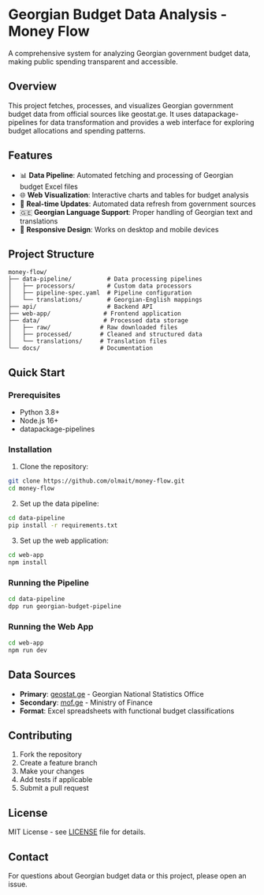 # Georgian Budget Data Analysis - Money Flow

A comprehensive system for analyzing Georgian government budget data, making public spending transparent and accessible.

## Overview

This project fetches, processes, and visualizes Georgian government budget data from official sources like geostat.ge. It uses datapackage-pipelines for data transformation and provides a web interface for exploring budget allocations and spending patterns.

## Features

- 📊 **Data Pipeline**: Automated fetching and processing of Georgian budget Excel files
- 🌐 **Web Visualization**: Interactive charts and tables for budget analysis
- 🔄 **Real-time Updates**: Automated data refresh from government sources
- 🇬🇪 **Georgian Language Support**: Proper handling of Georgian text and translations
- 📱 **Responsive Design**: Works on desktop and mobile devices

## Project Structure

```
money-flow/
├── data-pipeline/          # Data processing pipelines
│   ├── processors/         # Custom data processors
│   ├── pipeline-spec.yaml  # Pipeline configuration
│   └── translations/       # Georgian-English mappings
├── api/                    # Backend API
├── web-app/               # Frontend application
├── data/                  # Processed data storage
│   ├── raw/              # Raw downloaded files
│   ├── processed/        # Cleaned and structured data
│   └── translations/     # Translation files
└── docs/                 # Documentation
```

## Quick Start

### Prerequisites

- Python 3.8+
- Node.js 16+
- datapackage-pipelines

### Installation

1. Clone the repository:
```bash
git clone https://github.com/olmait/money-flow.git
cd money-flow
```

2. Set up the data pipeline:
```bash
cd data-pipeline
pip install -r requirements.txt
```

3. Set up the web application:
```bash
cd web-app
npm install
```

### Running the Pipeline

```bash
cd data-pipeline
dpp run georgian-budget-pipeline
```

### Running the Web App

```bash
cd web-app
npm run dev
```

## Data Sources

- **Primary**: [geostat.ge](https://geostat.ge) - Georgian National Statistics Office
- **Secondary**: [mof.ge](https://mof.ge) - Ministry of Finance
- **Format**: Excel spreadsheets with functional budget classifications

## Contributing

1. Fork the repository
2. Create a feature branch
3. Make your changes
4. Add tests if applicable
5. Submit a pull request

## License

MIT License - see [LICENSE](LICENSE) file for details.

## Contact

For questions about Georgian budget data or this project, please open an issue.
